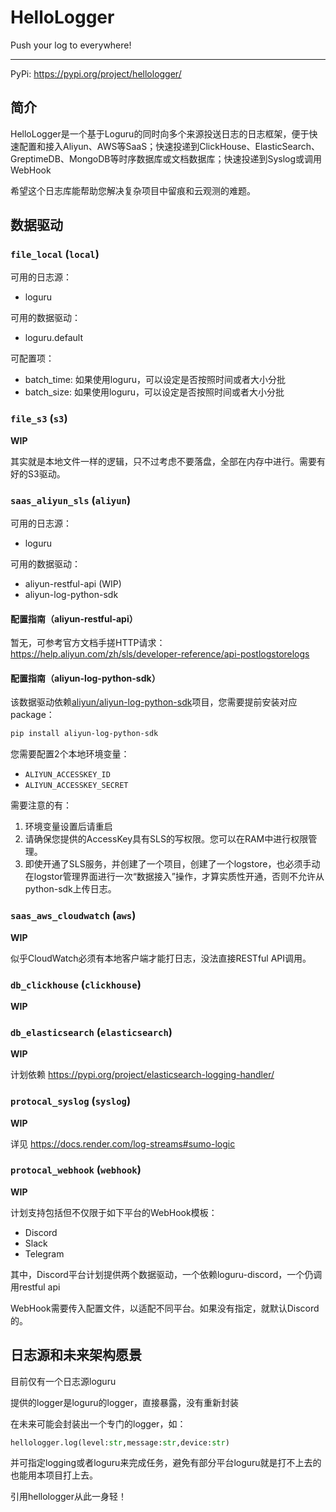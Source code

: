 # HelloLogger

Push your log to everywhere!

-----

PyPi: https://pypi.org/project/hellologger/

## 简介

HelloLogger是一个基于Loguru的同时向多个来源投送日志的日志框架，便于快速配置和接入Aliyun、AWS等SaaS；快速投递到ClickHouse、ElasticSearch、GreptimeDB、MongoDB等时序数据库或文档数据库；快速投递到Syslog或调用WebHook

希望这个日志库能帮助您解决复杂项目中留痕和云观测的难题。

## 数据驱动

### `file_local` (**`local`**)

可用的日志源：

* loguru

可用的数据驱动：

* loguru.default

可配置项：

* batch_time: 如果使用loguru，可以设定是否按照时间或者大小分批
* batch_size: 如果使用loguru，可以设定是否按照时间或者大小分批

### `file_s3` (**`s3`**)

**WIP**

其实就是本地文件一样的逻辑，只不过考虑不要落盘，全部在内存中进行。需要有好的S3驱动。

### `saas_aliyun_sls` (**`aliyun`**)

可用的日志源：

* loguru

可用的数据驱动：

* aliyun-restful-api (WIP)
* aliyun-log-python-sdk

#### 配置指南（aliyun-restful-api）

暂无，可参考官方文档手搓HTTP请求：https://help.aliyun.com/zh/sls/developer-reference/api-postlogstorelogs

#### 配置指南（aliyun-log-python-sdk）

该数据驱动依赖[aliyun/aliyun-log-python-sdk](https://github.com/aliyun/aliyun-log-python-sdk)项目，您需要提前安装对应package：

```bash
pip install aliyun-log-python-sdk
```

您需要配置2个本地环境变量：

* `ALIYUN_ACCESSKEY_ID`
* `ALIYUN_ACCESSKEY_SECRET`

需要注意的有：

1. 环境变量设置后请重启
2. 请确保您提供的AccessKey具有SLS的写权限。您可以在RAM中进行权限管理。
3. 即使开通了SLS服务，并创建了一个项目，创建了一个logstore，也必须手动在logstor管理界面进行一次“数据接入”操作，才算实质性开通，否则不允许从python-sdk上传日志。

### `saas_aws_cloudwatch` (**`aws`**)

**WIP**

似乎CloudWatch必须有本地客户端才能打日志，没法直接RESTful API调用。

### `db_clickhouse` (**`clickhouse`**)

**WIP**

### `db_elasticsearch` (**`elasticsearch`**)

**WIP**

计划依赖 https://pypi.org/project/elasticsearch-logging-handler/

### `protocal_syslog` (**`syslog`**)

**WIP**

详见 https://docs.render.com/log-streams#sumo-logic

### `protocal_webhook` (**`webhook`**)

**WIP**

计划支持包括但不仅限于如下平台的WebHook模板：
* Discord
* Slack
* Telegram

其中，Discord平台计划提供两个数据驱动，一个依赖loguru-discord，一个仍调用restful api

WebHook需要传入配置文件，以适配不同平台。如果没有指定，就默认Discord的。

## 日志源和未来架构愿景

目前仅有一个日志源loguru

提供的logger是loguru的logger，直接暴露，没有重新封装

在未来可能会封装出一个专门的logger，如：

```python
hellologger.log(level:str,message:str,device:str)
```

并可指定logging或者loguru来完成任务，避免有部分平台loguru就是打不上去的也能用本项目打上去。

引用hellologger从此一身轻！

